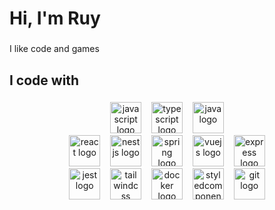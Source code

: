 <h1 align="left">Hi, I'm Ruy</h1>
  
###
 
<p align="left">I like code and games</p>

### 

<h2 align="left">I code with</h2>

### 

<!-- Languages -->
<div align="center">
  <img src="https://skillicons.dev/icons?i=js" height="50" alt="javascript logo"  />
  <img width="8"/>
  <img src="https://skillicons.dev/icons?i=ts" height="50" alt="typescript logo"  />
  <img width="8"/>
  <img src="https://skillicons.dev/icons?i=java" height="50" alt="java logo"  />
<div/>

<!-- Frameworks -->
<div align="center">
  <img src="https://skillicons.dev/icons?i=react" height="50" alt="react logo"  />
  <img width="8"/>
  <img src="https://skillicons.dev/icons?i=nestjs" height="50" alt="nestjs logo"  />
  <img width="8"/>
  <img src="https://skillicons.dev/icons?i=spring" height="50" alt="spring logo"  />
  <img width="8"/>
  <img src="https://skillicons.dev/icons?i=vue" height="50" alt="vuejs logo"  />
  <img width="8"/>
  <img src="https://skillicons.dev/icons?i=express" height="50" alt="express logo"  />
<div/>


<!-- Other tecnologies -->
<div align="center">
  <img src="https://skillicons.dev/icons?i=jest" height="50" alt="jest logo"  />
  <img width="8"/>
  <img src="https://skillicons.dev/icons?i=tailwind" height="50" alt="tailwindcss logo"  />
  <img width="8"/>
  <img src="https://skillicons.dev/icons?i=docker" height="50" alt="docker logo"  />
  <img width="8"/>
  <img src="https://skillicons.dev/icons?i=styledcomponents" height="50" alt="styledcomponents logo"  />
  <img width="8"/>
  <img src="https://skillicons.dev/icons?i=git" height="50" alt="git logo"  />
</div>
